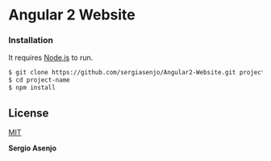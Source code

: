 # Angular 2 Website

### Installation

It requires [Node.js](https://nodejs.org/) to run.

```sh
$ git clone https://github.com/sergiasenjo/Angular2-Website.git project-name
$ cd project-name
$ npm install
```

License
----
[MIT](https://opensource.org/licenses/MIT)


**Sergio Asenjo**
